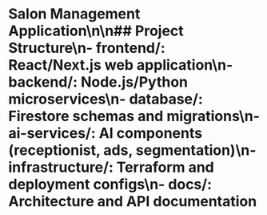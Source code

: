 # Salon Management Application\n\n## Project Structure\n- frontend/: React/Next.js web application\n- backend/: Node.js/Python microservices\n- database/: Firestore schemas and migrations\n- ai-services/: AI components (receptionist, ads, segmentation)\n- infrastructure/: Terraform and deployment configs\n- docs/: Architecture and API documentation
